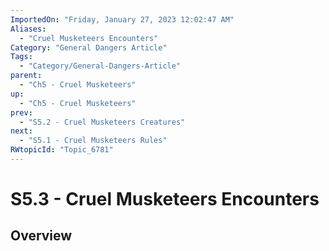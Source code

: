 ```yaml
---
ImportedOn: "Friday, January 27, 2023 12:02:47 AM"
Aliases:
  - "Cruel Musketeers Encounters"
Category: "General Dangers Article"
Tags:
  - "Category/General-Dangers-Article"
parent:
  - "Ch5 - Cruel Musketeers"
up:
  - "Ch5 - Cruel Musketeers"
prev:
  - "S5.2 - Cruel Musketeers Creatures"
next:
  - "S5.1 - Cruel Musketeers Rules"
RWtopicId: "Topic_6781"
---
```

# S5.3 - Cruel Musketeers Encounters
## Overview
